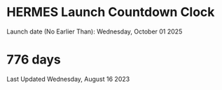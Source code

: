 # HERMES Launch Countdown Clock

Launch date (No Earlier Than): Wednesday, October 01 2025
# 776 days

Last Updated Wednesday, August 16 2023